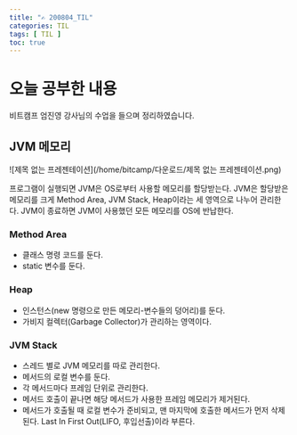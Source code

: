 ```yaml
---
title: "✍ 200804_TIL"
categories: TIL
tags: [ TIL ]
toc: true
---
```


# 오늘 공부한 내용

비트캠프 엄진영 강사님의 수업을 들으며 정리하였습니다.

## JVM 메모리

![제목 없는 프레젠테이션](/home/bitcamp/다운로드/제목 없는 프레젠테이션.png)

프로그램이 실행되면 JVM은 OS로부터 사용할 메모리를 할당받는다. JVM은 할당받은 메모리를 크게 Method Area, JVM Stack, Heap이라는 세 영역으로 나누어 관리한다. JVM이 종료하면 JVM이 사용했던 모든 메모리를 OS에 반납한다.

### Method Area

- 클래스 명령 코드를 둔다.
- static 변수를 둔다.

### Heap

- 인스턴스(new 명령으로 만든 메모리-변수들의 덩어리)를 둔다.
- 가비지 컬렉터(Garbage Collector)가 관리하는 영역이다. 

### JVM Stack

- 스레드 별로 JVM 메모리를 따로 관리한다.
- 메서드의 로컬 변수를 둔다.
- 각 메서드마다 프레임 단위로 관리한다.
- 메서드 호출이 끝나면 해당 메서드가 사용한 프레임 메모리가 제거된다.
- 메서드가 호출될 때 로컬 변수가 준비되고, 맨 마지막에 호출한 메서드가 먼저 삭제된다. Last In First Out(LIFO, 후입선출)이라 부른다.



